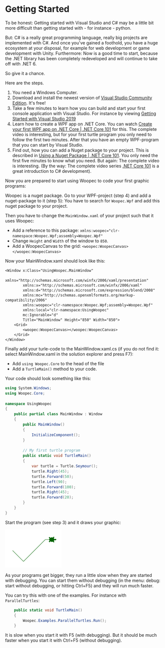 # Getting Started

To be honest: Getting started with Visual Studio and C# may be a little bit more difficult than getting started 
with - for instance - python.

But: C# is a really great programming language, really big projects are implemented with C#.
And once you've gained a foothold, you have a huge ecosystem at your disposal, for example for web development 
or game development with Unity. Furthermore: Now is a good time to start, because the .NET library has been completely 
redeveloped and will continue to take off with .NET 6.

So give it a chance.

Here are the steps.

1. You need a Windows Computer.
2. Download and install the newest version of 
  [Visual Studio Community Edition](https://visualstudio.microsoft.com/de/vs/community/). It's free!
3. Take a few minutes to learn how you can build and start your first console application with Visual Studio. 
  For instance by viewing [Getting Started with Visual Studio 2019](https://www.youtube.com/watch?v=1CgsMtUmVgs&list=RDCMUChqrDOwARrxdJF-ykAptc7w)
4. Learn how to create a WPF app on .NET Core. You can watch [Create your first WPF app on .NET Core | .NET Core 101](https://www.youtube.com/watch?v=Y4pthq_zGvI)
  for this. The complete video is interesting, but for your first turtle program you only need to follow the first two
  minutes. After that you have an empty WPF-program that you can start by Visual Studio.
5. Find out, how you can add a Nuget package to your project. This is described in [Using a Nuget Package | .NET Core 101](https://www.youtube.com/watch?v=hYbe6sFYBDY).
  You only need the first five minutes to know what you need. But again: The complete video is interesting.
  (By the way: The complete video series [.NET Core 101](https://www.youtube.com/playlist?list=PLdo4fOcmZ0oWoazjhXQzBKMrFuArxpW80)
  is a great introduction to C# development).

Now you are prepared to start using Woopec to code your first graphic programs:

Woopec is a nuget package. Go to your WPF-project (step 4) and add a nuget-package to it (step 5): 
You have to search for `Woopec.Wpf` and add this nuget package to your project.

Then you have to change the `MainWindow.xaml` of your project such that it uses Woopec:
* Add a reference to this package: `xmlns:woopec="clr-namespace:Woopec.Wpf;assembly=Woopec.Wpf"`
* Change `Height` and `Width` of the window to `850`.
* Add a WoopecCanvas to the grid: `<woopec:WoopecCanvas></woopec:WoopecCanvas>`

Now your MainWindow.xaml should look like this:
```
<Window x:Class="UsingWoopec.MainWindow"
        xmlns="http://schemas.microsoft.com/winfx/2006/xaml/presentation"
        xmlns:x="http://schemas.microsoft.com/winfx/2006/xaml"
        xmlns:d="http://schemas.microsoft.com/expression/blend/2008"
        xmlns:mc="http://schemas.openxmlformats.org/markup-compatibility/2006"
        xmlns:woopec="clr-namespace:Woopec.Wpf;assembly=Woopec.Wpf"
        xmlns:local="clr-namespace:UsingWoopec"
        mc:Ignorable="d"
        Title="MainWindow" Height="850" Width="850">
    <Grid>
        <woopec:WoopecCanvas></woopec:WoopecCanvas>
    </Grid>
</Window>
```

Finally add your turle-code to the MainWindow.xaml.cs (if you do not find it: select MainWindow.xaml in the solution explorer
 and press F7):
* Add `using Woopec.Core` to the head of the file
* Add a `TurtleMain()` method to your code.

Your code should look something like this:
```csharp
using System.Windows;
using Woopec.Core;

namespace UsingWoopec
{
    public partial class MainWindow : Window
    {
        public MainWindow()
        {
            InitializeComponent();
        }

        // My first turtle program
        public static void TurtleMain()
        {
            var turtle = Turtle.Seymour();
            turtle.Right(45);
            turtle.Forward(50);
            turtle.Left(90);
            turtle.Forward(100);
            turtle.Right(45);
            turtle.Forward(20);
        }
    }
}
```

Start the program (see step 3) and it draws your graphic:

![First graphic](./FirstSample.png)

As your programs get bigger, they run a little slow when they are started with debugging.
You can start them without debugging (in the menu: debug: start without debugging, or hitting Ctrl+F5)
and they will run much faster.

You can try this with one of the examples. For instance with `ParallelTurtles`:
```csharp
    public static void TurtleMain()
    {
        Woopec.Examples.ParallelTurtles.Run();
    }
```

It is slow when you start it with F5 (with debugging). But it should be much faster when you start it with 
Ctrl+F5 (without debugging).






